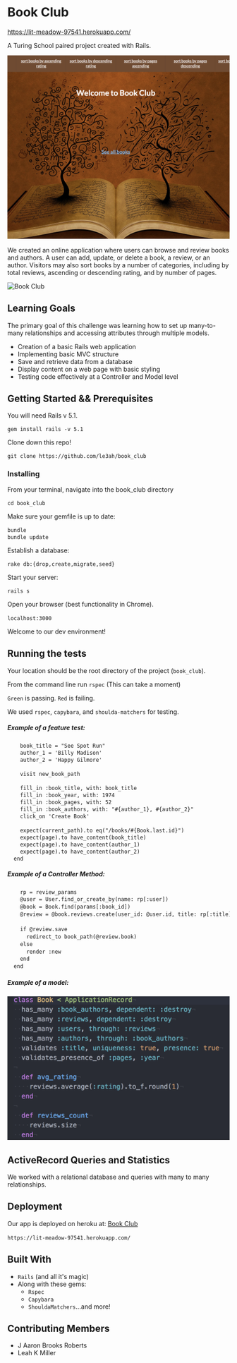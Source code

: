# Book Club
https://lit-meadow-97541.herokuapp.com/

A Turing School paired project created with Rails.

![Book Club](BookClubHome.png)


We created an online application where users can browse and review books and authors. A user can add, update, or delete a book, a review, or an author.  Visitors may also sort books by a number of categories, including by total reviews, ascending or descending rating, and by number of pages.

![Book Club](bookindex.jpg)

## Learning Goals
The primary goal of this challenge was learning how to set up many-to-many relationships and accessing attributes through multiple models.

* Creation of a basic Rails web application
* Implementing basic MVC structure
* Save and retrieve data from a database
* Display content on a web page with basic styling
* Testing code effectively at a Controller and Model level

## Getting Started && Prerequisites

You will need Rails v 5.1.
```
gem install rails -v 5.1
```
Clone down this repo!

```
git clone https://github.com/le3ah/book_club
```

### Installing

From your terminal, navigate into the book_club directory
```
cd book_club
```

Make sure your gemfile is up to date:

```
bundle
bundle update
```
Establish a database:

```
rake db:{drop,create,migrate,seed}
```
Start your server:

```
rails s
```

Open your browser (best functionality in Chrome).

`localhost:3000`

Welcome to our dev environment!


## Running the tests

Your location should be the root directory of the project (`book_club`).

From the command line run `rspec`
(This can take a moment)

`Green` is passing.
`Red` is failing.

We used `rspec`, `capybara`, and `shoulda-matchers` for testing.

##### Example of a feature test:

```  it 'should create new book with multiple authors and a space' do
    book_title = "See Spot Run"
    author_1 = 'Billy Madison'
    author_2 = 'Happy Gilmore'

    visit new_book_path

    fill_in :book_title, with: book_title
    fill_in :book_year, with: 1974
    fill_in :book_pages, with: 52
    fill_in :book_authors, with: "#{author_1}, #{author_2}"
    click_on 'Create Book'

    expect(current_path).to eq("/books/#{Book.last.id}")
    expect(page).to have_content(book_title)
    expect(page).to have_content(author_1)
    expect(page).to have_content(author_2)
  end
  ```

##### Example of a Controller Method:

```  def create
    rp = review_params
    @user = User.find_or_create_by(name: rp[:user])
    @book = Book.find(params[:book_id])
    @review = @book.reviews.create(user_id: @user.id, title: rp[:title], description: rp[:description], rating: rp[:rating].to_i)

    if @review.save
      redirect_to book_path(@review.book)
    else
      render :new
    end
  end
  ```

##### Example of a model:

![book model](bookmodel.png)

## ActiveRecord Queries and Statistics
We worked with a relational database and queries with many to many relationships.

## Deployment

Our app is deployed on heroku at: [Book Club](https://lit-meadow-97541.herokuapp.com/)

`https://lit-meadow-97541.herokuapp.com/`

## Built With

* `Rails` (and all it's magic)
* Along with these gems:
  * `Rspec`
  * `Capybara`
  * `ShouldaMatchers`...and more!

## Contributing Members

* J Aaron Brooks Roberts
* Leah K Miller
